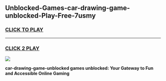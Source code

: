 
## Unblocked-Games-car-drawing-game-unblocked-Play-Free-7usmy
<h3>
<a href="https://premium76.site?title=car-drawing-game-unblocked&ref=23A">CLICK TO PLAY</a></h3>
<hr>

<h3>
<a href="https://premium76.site?title=car-drawing-game-unblocked&ref=23A">CLICK 2 PLAY</a>
  
</h3>

<a href="https://premium76.site?title=car-drawing-game-unblocked&ref=23A"><img src="https://clearcache.store/games.png"></a>


**car-drawing-game-unblocked games unblocked: Your Gateway to Fun and Accessible Online Gaming**
